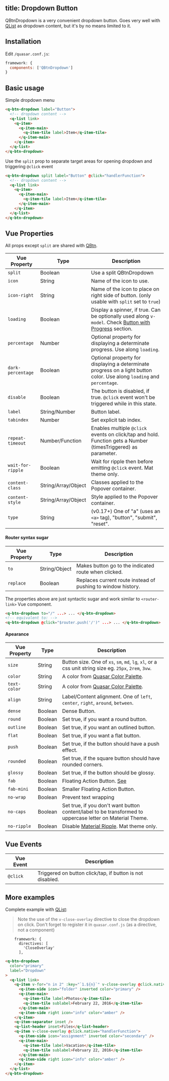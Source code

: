 title: Dropdown Button
---
QBtnDropdown is a very convenient dropdown button. Goes very well with [QList](/components/lists-and-list-items.html) as dropdown content, but it's by no means limited to it.
<input type="hidden" data-fullpage-demo="buttons/btn-dropdown">

## Installation
Edit `/quasar.conf.js`:
```js
framework: {
  components: ['QBtnDropdown']
}
```

## Basic usage
Simple dropdown menu
```html
<q-btn-dropdown label="Button">
  <!-- dropdown content -->
  <q-list link>
    <q-item>
      <q-item-main>
        <q-item-tile label>Item</q-item-tile>
      </q-item-main>
    </q-item>
  </q-list>
</q-btn-dropdown>
```

Use the `split` prop to separate target areas for opening dropdown and triggering `@click` event

```html
<q-btn-dropdown split label="Button" @click="handlerFunction">
  <!-- dropdown content -->
  <q-list link>
    <q-item>
      <q-item-main>
        <q-item-tile label>Item</q-item-tile>
      </q-item-main>
    </q-item>
  </q-list>
</q-btn-dropdown>
```

## Vue Properties
All props except `split` are shared with [QBtn](/components/button.html).

| Vue Property | Type    | Description |
| ---          | ---     | --- |
| `split`      | Boolean | Use a split QBtnDropdown |
| `icon`       | String  | Name of the icon to use. |
| `icon-right` | String  | Name of the icon to place on right side of button. (only usable with `split` set to `true`) |
| `loading`    | Boolean | Display a spinner, if true. Can be optionally used along `v-model`. Check [Button with Progress](#Button-with-Progress) section. |
| `percentage` | Number | Optional property for displaying a determinate progress. Use along `loading`. |
| `dark-percentage` | Boolean | Optional property for displaying a determinate progress on a light button color. Use along `loading` and `percentage`. |
| `disable`    | Boolean | The button is disabled, if true. `@click` event won't be triggered while in this state. |
| `label`      | String/Number | Button label. |
| `tabindex`   | Number | Set explicit tab index. |
| `repeat-timeout` | Number/Function | Enables multiple `@click` events on click/tap and hold. Function gets a Number (timesTriggered) as parameter. |
| `wait-for-ripple` | Boolean | Wait for ripple then before emitting `@click` event. Mat theme only. |
| `content-class` | String/Array/Object | Classes applied to the Popover container. |
| `content-style` | String/Array/Object | Style applied to the Popover container. |
| `type` | String | (v0.17+) One of "a" (uses an `<a>` tag), "button", "submit", "reset". |

#### Router syntax sugar
| Vue Property | Type    | Description |
| ---          | ---     | --- |
| `to` | String/Object | Makes button go to the indicated route when clicked. |
| `replace` | Boolean | Replaces current route instead of pushing to window history. |

The properties above are just syntactic sugar and work similar to `<router-link>` Vue component.

```html
<q-btn-dropdown to="/" ...> ... </q-btn-dropdown>
<!-- equivalent to: -->
<q-btn-dropdown @click="$router.push('/')" ...> ... </q-btn-dropdown>
```

#### Apearance
| Vue Property | Type    | Description |
| ---          | ---     | --- |
| `size`       | String | Button size. One of `xs`, `sm`, `md`, `lg`, `xl`, or a css unit string size eg. `25px`, `2rem`, `3vw`. |
| `color`      | String  | A color from [Quasar Color Palette](/components/color-palette.html). |
| `text-color` | String  | A color from [Quasar Color Palette](/components/color-palette.html). |
| `align`      | String  | Label/Content alignment. One of `left`, `center`, `right`, `around`, `between`. |
| `dense`      | Boolean | Dense Button. |
| `round`      | Boolean | Set true, if you want a round button. |
| `outline`    | Boolean | Set true, if you want an outlined button. |
| `flat`       | Boolean | Set true, if you want a flat button. |
| `push`       | Boolean | Set true, if the button should have a push effect. |
| `rounded`    | Boolean | Set true, if the square button should have rounded corners. |
| `glossy`     | Boolean | Set true, if the button should be glossy. |
| `fab`        | Boolean | Floating Action Button. [See](/components/floating-action-button.html) |
| `fab-mini`   | Boolean | Smaller Floating Action Button. |
| `no-wrap`    | Boolean | Prevent text wrapping |
| `no-caps`    | Boolean | Set true, if you don't want button content/label to be transformed to uppercase letter on Material Theme. |
| `no-ripple`  | Boolean | Disable [Material Ripple](/components/material-ripples.html). Mat theme only. |

## Vue Events
| Vue Event | Description |
| --- | --- |
| `@click` | Triggered on button click/tap, if button is not disabled. |

## More examples
Complete example with [QList](/components/lists-and-list-items.html):

> Note the use of the `v-close-overlay` directive to close the dropdown on click. Don't forget to register it in `quasar.conf.js` (as a directive, not a component)

```
    framework: {
      directives: [
        'CloseOverlay'
      ],
```

```html
<q-btn-dropdown
  color="primary"
  label="Dropdown"
>
  <q-list link>
    <q-item v-for="n in 2" :key="`1.${n}`" v-close-overlay @click.native="handlerFunction">
      <q-item-side icon="folder" inverted color="primary" />
      <q-item-main>
        <q-item-tile label>Photos</q-item-tile>
        <q-item-tile sublabel>February 22, 2016</q-item-tile>
      </q-item-main>
      <q-item-side right icon="info" color="amber" />
    </q-item>
    <q-item-separator inset />
    <q-list-header inset>Files</q-list-header>
    <q-item v-close-overlay @click.native="handlerFunction">
      <q-item-side icon="assignment" inverted color="secondary" />
      <q-item-main>
        <q-item-tile label>Vacation</q-item-tile>
        <q-item-tile sublabel>February 22, 2016</q-item-tile>
      </q-item-main>
      <q-item-side right icon="info" color="amber" />
    </q-item>
  </q-list>
</q-btn-dropdown>
```

